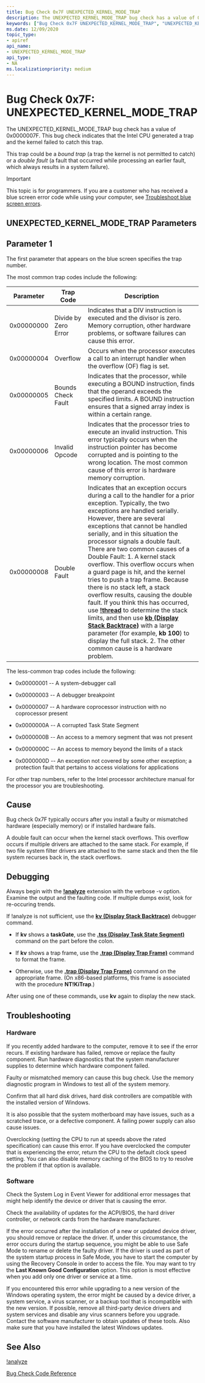 ```yaml
---
title: Bug Check 0x7F UNEXPECTED_KERNEL_MODE_TRAP
description: The UNEXPECTED_KERNEL_MODE_TRAP bug check has a value of 0x0000007F.
keywords: ["Bug Check 0x7F UNEXPECTED_KERNEL_MODE_TRAP", "UNEXPECTED_KERNEL_MODE_TRAP"]
ms.date: 12/09/2020
topic_type:
- apiref
api_name:
- UNEXPECTED_KERNEL_MODE_TRAP
api_type:
- NA
ms.localizationpriority: medium
---
```


# Bug Check 0x7F: UNEXPECTED\_KERNEL\_MODE\_TRAP

The UNEXPECTED\_KERNEL\_MODE\_TRAP bug check has a value of 0x0000007F. This bug check indicates that the Intel CPU generated a trap and the kernel failed to catch this trap.

This trap could be a *bound trap* (a trap the kernel is not permitted to catch) or a *double fault* (a fault that occurred while processing an earlier fault, which always results in a system failure).

> [!IMPORTANT]
> This topic is for programmers. If you are a customer who has received a blue screen error code while using your computer, see [Troubleshoot blue screen errors](https://www.windows.com/stopcode).

## UNEXPECTED\_KERNEL\_MODE\_TRAP Parameters

## Parameter 1

The first parameter that appears on the blue screen specifies the trap number.

The most common trap codes include the following:

| Parameter | Trap Code  | Description                 |  
|-----------|------------|-----------------------------|
|0x00000000 | Divide by Zero Error| Indicates that a DIV instruction is executed and the divisor is zero. Memory corruption, other hardware problems, or software failures can cause this error.|
|0x00000004 | Overflow           | Occurs when the processor executes a call to an interrupt handler when the overflow (OF) flag is set. |
| 0x00000005| Bounds Check Fault | Indicates that the processor, while executing a BOUND instruction, finds that the operand exceeds the specified limits. A BOUND instruction ensures that a signed array index is within a certain range. |
|0x00000006 | Invalid Opcode     | Indicates that the processor tries to execute an invalid instruction. This error typically occurs when the instruction pointer has become corrupted and is pointing to the wrong location. The most common cause of this error is hardware memory corruption. |
|0x00000008 | Double Fault       | Indicates that an exception occurs during a call to the handler for a prior exception. Typically, the two exceptions are handled serially. However, there are several exceptions that cannot be handled serially, and in this situation the processor signals a double fault.  There are two common causes of a Double Fault: 1. A kernel stack overflow. This overflow occurs when a guard page is hit, and the kernel tries to push a trap frame. Because there is no stack left, a stack overflow results, causing the double fault. If you think this has occurred, use [**!thread**](-thread.md) to determine the stack limits, and then use [**kb (Display Stack Backtrace)**](k--kb--kc--kd--kp--kp--kv--display-stack-backtrace-.md) with a large parameter (for example, **kb 100**) to display the full stack. 2. The other common cause is a hardware problem.|

The less-common trap codes include the following:

- 0x00000001 -- A system-debugger call

- 0x00000003 -- A debugger breakpoint

- 0x00000007 -- A hardware coprocessor instruction with no coprocessor present

- 0x0000000A -- A corrupted Task State Segment

- 0x0000000B -- An access to a memory segment that was not present

- 0x0000000C -- An access to memory beyond the limits of a stack

- 0x0000000D -- An exception not covered by some other exception; a protection fault that pertains to access violations for applications

For other trap numbers, refer to the Intel processor architecture manual for the processor you are troubleshooting.

## Cause

Bug check 0x7F typically occurs after you install a faulty or mismatched hardware (especially memory) or if installed hardware fails.

A double fault can occur when the kernel stack overflows. This overflow occurs if multiple drivers are attached to the same stack. For example, if two file system filter drivers are attached to the same stack and then the file system recurses back in, the stack overflows.

## Debugging

Always begin with the [**!analyze**](-analyze.md) extension with the verbose -v option. Examine the output and the faulting code. If multiple dumps exist, look for re-occuring trends.

If !analyze is not sufficient, use the [**kv (Display Stack Backtrace)**](k--kb--kc--kd--kp--kp--kv--display-stack-backtrace-.md) debugger command.

- If **kv** shows a **taskGate**, use the [**.tss (Display Task State Segment)**](-tss--display-task-state-segment-.md) command on the part before the colon.

- If **kv** shows a trap frame, use the [**.trap (Display Trap Frame)**](-trap--display-trap-frame-.md) command to format the frame.

- Otherwise, use the [**.trap (Display Trap Frame)**](-trap--display-trap-frame-.md) command on the appropriate frame. (On x86-based platforms, this frame is associated with the procedure **NT!KiTrap**.)

After using one of these commands, use **kv** again to display the new stack.

## Troubleshooting

### Hardware

If you recently added hardware to the computer, remove it to see if the error recurs. If existing hardware has failed, remove or replace the faulty component. Run hardware diagnostics that the system manufacturer supplies to determine which hardware component failed.

Faulty or mismatched memory can cause this bug check. Use the memory diagnostic program in Windows to test all of the system memory.

Confirm that all hard disk drives, hard disk controllers are compatible with the installed version of Windows.

It is also possible that the system motherboard may have issues, such as a scratched trace, or a defective component. A failing power supply can also cause issues.

Overclocking (setting the CPU to run at speeds above the rated specification) can cause this error. If you have overclocked the computer that is experiencing the error, return the CPU to the default clock speed setting. You can also disable memory caching of the BIOS to try to resolve the problem if that option is available.

### Software

Check the System Log in Event Viewer for additional error messages that might help identify the device or driver that is causing the error.

Check the availability of updates for the ACPI/BIOS, the hard driver controller, or network cards from the hardware manufacturer.

If the error occurred after the installation of a new or updated device driver, you should remove or replace the driver. If, under this circumstance, the error occurs during the startup sequence, you might be able to use Safe Mode to rename or delete the faulty driver. If the driver is used as part of the system startup process in Safe Mode, you have to start the computer by using the Recovery Console in order to access the file. You may want to try the **Last Known Good Configuration** option. This option is most effective when you add only one driver or service at a time.

If you encountered this error while upgrading to a new version of the Windows operating system, the error might be caused by a device driver, a system service, a virus scanner, or a backup tool that is incompatible with the new version. If possible, remove all third-party device drivers and system services and disable any virus scanners before you upgrade. Contact the software manufacturer to obtain updates of these tools. Also make sure that you have installed the latest Windows updates.

## See Also

[!analyze](-analyze.md)

[Bug Check Code Reference](bug-check-code-reference2.md)
